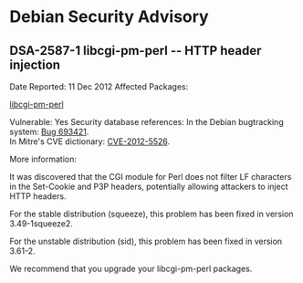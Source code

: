 
Debian Security Advisory
========================


DSA-2587-1 libcgi-pm-perl -- HTTP header injection
--------------------------------------------------



Date Reported:
11 Dec 2012
Affected Packages:

[libcgi-pm-perl](https://packages.debian.org/src:libcgi-pm-perl)

Vulnerable:
Yes
Security database references:
In the Debian bugtracking system: [Bug 693421](https://bugs.debian.org/cgi-bin/bugreport.cgi?bug=693421).  
In Mitre's CVE dictionary: [CVE-2012-5526](https://security-tracker.debian.org/tracker/CVE-2012-5526).  

More information:

It was discovered that the CGI module for Perl does not filter LF
characters in the Set-Cookie and P3P headers, potentially allowing
attackers to inject HTTP headers.


For the stable distribution (squeeze), this problem has been fixed in
version 3.49-1squeeze2.


For the unstable distribution (sid), this problem has been fixed in
version 3.61-2.


We recommend that you upgrade your libcgi-pm-perl packages.





